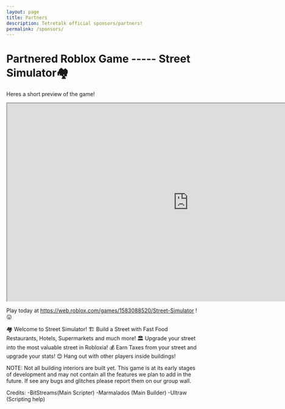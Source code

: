 ```yaml
---
layout: page
title: Partners
description: Tetretalk official sponsors/partners!
permalink: /sponsors/
---
```



# Partnered Roblox Game ----- Street Simulator🏘️

Heres a short preview of the game!

<iframe src="https://www.youtube.com/embed/IDUBlEcB4o4?modestbranding=1&amp;autohide=1&amp;showinfo=0&amp;controls=0&amp;rel=0&amp;enablejsapi=1&amp;autoplay=0&amp;fs=1"  height=520 width=952 ></iframe>

Play today at https://web.roblox.com/games/1583088520/Street-Simulator ! 😛

🏘️ Welcome to Street Simulator!
🏗️ Build a Street with Fast Food Restaurants, Hotels, Supermarkets and much more! 
🏛️ Upgrade your street into the most valuable street in Robloxia!
💰 Earn Taxes from your street and upgrade your stats!
😊 Hang out with other players inside buildings!

NOTE: Not all building interiors are built yet.
This game is at its early stages of development and may not contain all the features we plan to add in the future. If see any bugs and glitches please report them on our group wall. 

Credits:
-BitStreams(Main Scripter)
-Marmalados (Main Builder)
-Ultraw (Scripting help)
